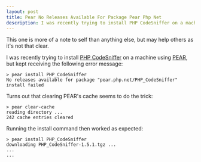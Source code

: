 ```yaml
---
layout: post
title: Pear No Releases Available For Package Pear Php Net
description: I was recently trying to install PHP CodeSniffer on a machine using PEAR but kept receiving the following error message
---
```

This one is more of a note to self than anything else, but may help others as it's not that clear. 

I was recently trying to install [PHP CodeSniffer](http://pear.php.net/package/PHP_CodeSniffer) on a machine using [PEAR](http://pear.php.net/), but kept receiving the following error message:


    > pear install PHP_CodeSniffer
    No releases available for package "pear.php.net/PHP_CodeSniffer"
    install failed

Turns out that clearing PEAR's cache seems to do the trick:

    > pear clear-cache
    reading directory ...
    242 cache entries cleared

Running the install command then worked as expected:

    > pear install PHP_CodeSniffer
    downloading PHP_CodeSniffer-1.5.1.tgz ...
    ...
    ...
